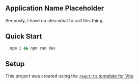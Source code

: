 ## Application Name Placeholder

Seriously, I have no idea what to call this thing.

## Quick Start

```bash
  npm i && npm run dev
```

## Setup

This project was created using the [`react-ts` template for Vite](https://vitejs.dev/guide/#scaffolding-your-first-vite-project)
